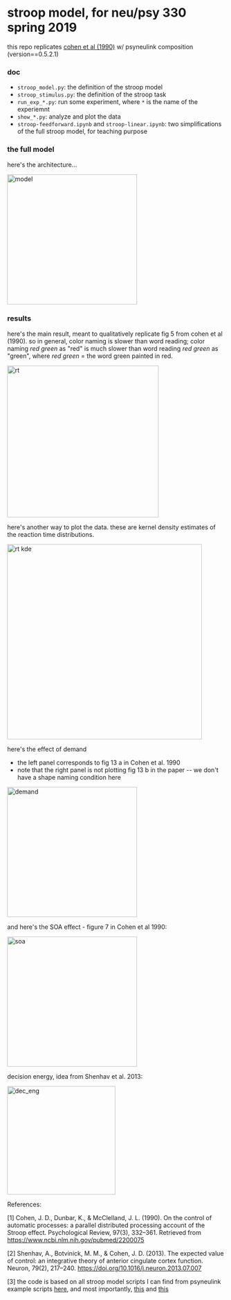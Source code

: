 # stroop model, for neu/psy 330 spring 2019 

this repo replicates 
<a href="https://www.ncbi.nlm.nih.gov/pubmed/2200075">cohen et al (1990)</a>
w/ psyneulink composition (version==0.5.2.1)

### doc 

- `stroop_model.py`: the definition of the stroop model
- `stroop_stimulus.py`: the definition of the stroop task
- `run_exp_*.py`: run some experiment, where `*` is the name of the experiemnt
- `show_*.py`: analyze and plot the data 
- `stroop-feedforward.ipynb` and `stroop-linear.ipynb`: two simplifications of the full stroop model, for teaching purpose


### the full model

here's the architecture... 

<img src="https://github.com/qihongl/stroop-pnlcomp/blob/master/imgs/STROOP-model.png" alt="model" height=300px>

### results

here's the main result, meant to qualitatively replicate fig 5 from cohen et al (1990). so in general, color naming is slower than word reading; color naming *red green* as "red" is much slower than word reading *red green* as "green", where *red green* = the word green painted in red. 

<img src="https://github.com/qihongl/stroop-pnlcomp/blob/master/imgs/stroop.png" alt="rt" height=350px>


here's another way to plot the data. these are kernel density estimates of the reaction time distributions.  

<img src="https://github.com/qihongl/stroop-pnlcomp/blob/master/imgs/rt_kde.png" alt="rt kde" height=450px>

here's the effect of demand 
- the left panel corresponds to fig 13 a in Cohen et al. 1990
- note that the right panel is not plotting fig 13 b in the paper -- we don't have a shape naming condition here 

<img src="https://github.com/qihongl/stroop-cohen-etal-1990/blob/master/imgs/demand.png" alt="demand" height=300px>


and here's the SOA effect - figure 7 in Cohen et al 1990: 

<img src="https://github.com/qihongl/stroop-pnlcomp/blob/master/imgs/soa.png" alt="soa" height=300px>


decision energy, idea from Shenhav et al. 2013: 

<img src="https://github.com/qihongl/stroop-cohen-etal-1990/blob/master/imgs/dec_act.png" alt="dec_eng" height=250px>




References: 

[1] Cohen, J. D., Dunbar, K., & McClelland, J. L. (1990). On the control of automatic processes: a parallel distributed processing account of the Stroop effect. Psychological Review, 97(3), 332–361. Retrieved from https://www.ncbi.nlm.nih.gov/pubmed/2200075

[2] Shenhav, A., Botvinick, M. M., & Cohen, J. D. (2013). The expected value of control: an integrative theory of anterior cingulate cortex function. Neuron, 79(2), 217–240. https://doi.org/10.1016/j.neuron.2013.07.007

[3] the code is based on all stroop model scripts I can find from psyneulink example scripts 
<a href="https://github.com/PrincetonUniversity/PsyNeuLink/tree/master/Scripts">here</a>, 
and most importantly,
<a href="https://github.com/PrincetonUniversity/PsyNeuLink/blob/master/Scripts/Examples/Stroop%20Basic.py">this</a> 
and 
<a href="https://github.com/PrincetonUniversity/PsyNeuLink/blob/master/Scripts/Laura%20Stroop.py">this</a>
